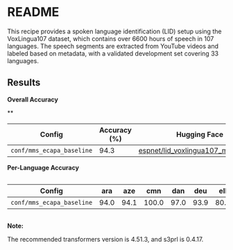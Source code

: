 # README

This recipe provides a spoken language identification (LID) setup using the VoxLingua107 dataset, which contains over 6600 hours of speech in 107 languages. The speech segments are extracted from YouTube videos and labeled based on metadata, with a validated development set covering 33 languages.



## Results

**Overall Accuracy**

**

| Config                    | Accuracy (%) | Hugging Face                                                 |
| ------------------------- | ------------ | ------------------------------------------------------------ |
| `conf/mms_ecapa_baseline` | 94.3         | [espnet/lid_voxlingua107_mms_ecapa](https://huggingface.co/espnet/lid_voxlingua107_mms_ecapa) |


**Per-Language Accuracy**

<div style="overflow-x: auto;">

| Config                    | ara  | aze  | cmn   | dan  | deu  | ell  | eng  | est  | fas  | fin  | fra  | hrv  | hun   | hye  | isl   | ita  | jpn  | lav   | lit  | mkd   | nld  | nno   | nor  | pol   | por   | rus  | slv  | spa  | srp  | swe  | tur  | ukr   | urd  |
| ------------------------- | ---- | ---- | ----- | ---- | ---- | ---- | ---- | ---- | ---- | ---- | ---- | ---- | ----- | ---- | ----- | ---- | ---- | ----- | ---- | ----- | ---- | ----- | ---- | ----- | ----- | ---- | ---- | ---- | ---- | ---- | ---- | ----- | ---- |
| `conf/mms_ecapa_baseline` | 94.0 | 94.1 | 100.0 | 97.0 | 93.9 | 80.0 | 88.8 | 95.3 | 92.0 | 96.8 | 97.0 | 50.0 | 100.0 | 96.0 | 100.0 | 98.0 | 97.6 | 100.0 | 84.6 | 100.0 | 95.0 | 100.0 | 70.8 | 100.0 | 100.0 | 93.1 | 88.9 | 92.7 | 85.7 | 97.0 | 95.8 | 100.0 | 78.9 |

</div>

**Note:**

The recommended transformers version is 4.51.3, and s3prl is 0.4.17.
